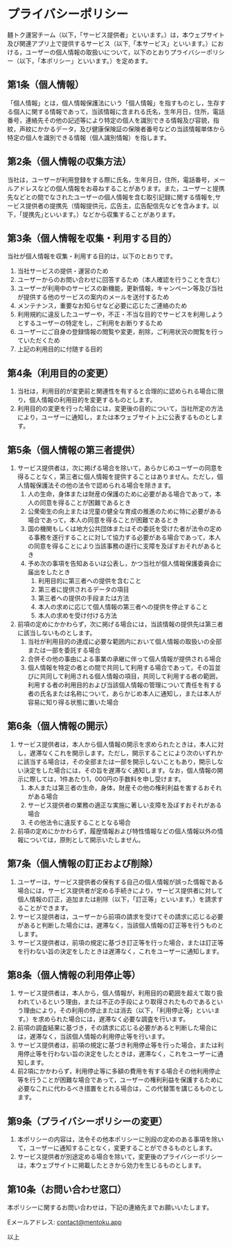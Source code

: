 # **プライバシーポリシー**

麺トク運営チーム（以下，「サービス提供者」といいます。）は，本ウェブサイト及び関連アプリ上で提供するサービス（以下,「本サービス」といいます。）における，ユーザーの個人情報の取扱いについて，以下のとおりプライバシーポリシー（以下，「本ポリシー」といいます。）を定めます。

## **第1条（個人情報）**

「個人情報」とは，個人情報保護法にいう「個人情報」を指すものとし，生存する個人に関する情報であって，当該情報に含まれる氏名，生年月日，住所，電話番号，連絡先その他の記述等により特定の個人を識別できる情報及び容貌，指紋，声紋にかかるデータ，及び健康保険証の保険者番号などの当該情報単体から特定の個人を識別できる情報（個人識別情報）を指します。

## **第2条（個人情報の収集方法）**

当社は，ユーザーが利用登録をする際に氏名，生年月日，住所，電話番号，メールアドレスなどの個人情報をお尋ねすることがあります。また，ユーザーと提携先などとの間でなされたユーザーの個人情報を含む取引記録に関する情報を,サービス提供者の提携先（情報提供元，広告主，広告配信先などを含みます。以下，｢提携先｣といいます。）などから収集することがあります。

## **第3条（個人情報を収集・利用する目的）**

当社が個人情報を収集・利用する目的は，以下のとおりです。

1. 当社サービスの提供・運営のため  
2. ユーザーからのお問い合わせに回答するため（本人確認を行うことを含む）  
3. ユーザーが利用中のサービスの新機能，更新情報，キャンペーン等及び当社が提供する他のサービスの案内のメールを送付するため  
4. メンテナンス，重要なお知らせなど必要に応じたご連絡のため  
5. 利用規約に違反したユーザーや，不正・不当な目的でサービスを利用しようとするユーザーの特定をし，ご利用をお断りするため  
6. ユーザーにご自身の登録情報の閲覧や変更，削除，ご利用状況の閲覧を行っていただくため  
7. 上記の利用目的に付随する目的

## **第4条（利用目的の変更）**

1. 当社は，利用目的が変更前と関連性を有すると合理的に認められる場合に限り，個人情報の利用目的を変更するものとします。  
2. 利用目的の変更を行った場合には，変更後の目的について，当社所定の方法により，ユーザーに通知し，または本ウェブサイト上に公表するものとします。

## **第5条（個人情報の第三者提供）**

1. サービス提供者は，次に掲げる場合を除いて，あらかじめユーザーの同意を得ることなく，第三者に個人情報を提供することはありません。ただし，個人情報保護法その他の法令で認められる場合を除きます。  
   1. 人の生命，身体または財産の保護のために必要がある場合であって，本人の同意を得ることが困難であるとき  
   2. 公衆衛生の向上または児童の健全な育成の推進のために特に必要がある場合であって，本人の同意を得ることが困難であるとき  
   3. 国の機関もしくは地方公共団体またはその委託を受けた者が法令の定める事務を遂行することに対して協力する必要がある場合であって，本人の同意を得ることにより当該事務の遂行に支障を及ぼすおそれがあるとき  
   4. 予め次の事項を告知あるいは公表し，かつ当社が個人情報保護委員会に届出をしたとき  
      1. 利用目的に第三者への提供を含むこと  
      2. 第三者に提供されるデータの項目  
      3. 第三者への提供の手段または方法  
      4. 本人の求めに応じて個人情報の第三者への提供を停止すること  
      5. 本人の求めを受け付ける方法  
2. 前項の定めにかかわらず，次に掲げる場合には，当該情報の提供先は第三者に該当しないものとします。  
   1. 当社が利用目的の達成に必要な範囲内において個人情報の取扱いの全部または一部を委託する場合  
   2. 合併その他の事由による事業の承継に伴って個人情報が提供される場合  
   3. 個人情報を特定の者との間で共同して利用する場合であって，その旨並びに共同して利用される個人情報の項目，共同して利用する者の範囲，利用する者の利用目的および当該個人情報の管理について責任を有する者の氏名または名称について，あらかじめ本人に通知し，または本人が容易に知り得る状態に置いた場合

## **第6条（個人情報の開示）**

1. サービス提供者は，本人から個人情報の開示を求められたときは，本人に対し，遅滞なくこれを開示します。ただし，開示することにより次のいずれかに該当する場合は，その全部または一部を開示しないこともあり，開示しない決定をした場合には，その旨を遅滞なく通知します。なお，個人情報の開示に際しては，1件あたり1，000円の手数料を申し受けます。  
   1. 本人または第三者の生命，身体，財産その他の権利利益を害するおそれがある場合  
   2. サービス提供者の業務の適正な実施に著しい支障を及ぼすおそれがある場合  
   3. その他法令に違反することとなる場合  
2. 前項の定めにかかわらず，履歴情報および特性情報などの個人情報以外の情報については，原則として開示いたしません。

## **第7条（個人情報の訂正および削除）**

1. ユーザーは，サービス提供者の保有する自己の個人情報が誤った情報である場合には，サービス提供者が定める手続きにより，サービス提供者に対して個人情報の訂正，追加または削除（以下，「訂正等」といいます。）を請求することができます。  
2. サービス提供者は，ユーザーから前項の請求を受けてその請求に応じる必要があると判断した場合には，遅滞なく，当該個人情報の訂正等を行うものとします。  
3. サービス提供者は，前項の規定に基づき訂正等を行った場合，または訂正等を行わない旨の決定をしたときは遅滞なく，これをユーザーに通知します。

## **第8条（個人情報の利用停止等）**

1. サービス提供者は，本人から，個人情報が，利用目的の範囲を超えて取り扱われているという理由，または不正の手段により取得されたものであるという理由により，その利用の停止または消去（以下，「利用停止等」といいます。）を求められた場合には，遅滞なく必要な調査を行います。  
2. 前項の調査結果に基づき，その請求に応じる必要があると判断した場合には，遅滞なく，当該個人情報の利用停止等を行います。  
3. サービス提供者は，前項の規定に基づき利用停止等を行った場合，または利用停止等を行わない旨の決定をしたときは，遅滞なく，これをユーザーに通知します。  
4. 前2項にかかわらず，利用停止等に多額の費用を有する場合その他利用停止等を行うことが困難な場合であって，ユーザーの権利利益を保護するために必要なこれに代わるべき措置をとれる場合は，この代替策を講じるものとします。

## **第9条（プライバシーポリシーの変更）**

1. 本ポリシーの内容は，法令その他本ポリシーに別段の定めのある事項を除いて，ユーザーに通知することなく，変更することができるものとします。  
2. サービス提供者が別途定める場合を除いて，変更後のプライバシーポリシーは，本ウェブサイトに掲載したときから効力を生じるものとします。

## **第10条（お問い合わせ窓口）**

本ポリシーに関するお問い合わせは，下記の連絡先までお願いいたします。

Eメールアドレス: contact@mentoku.app

以上  

